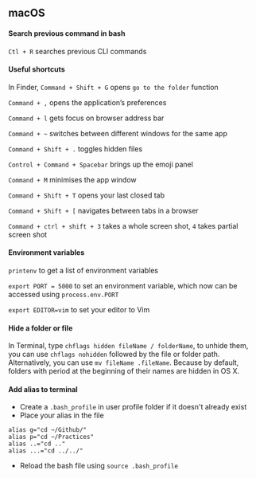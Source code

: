 ## macOS

#### Search previous command in bash

`Ctl + R` searches previous CLI commands

#### Useful shortcuts

In Finder, `Command + Shift + G` opens `go to the folder` function

`Command + ,` opens the application’s preferences

`Command + l` gets focus on browser address bar

`Command + ~` switches between different windows for the same app

`Command + Shift + .` toggles hidden files

`Control + Command + Spacebar` brings up the emoji panel

`Command + M` minimises the app window

`Command + Shift + T` opens your last closed tab

`Command + Shift + [` navigates between tabs in a browser

`Command + ctrl + shift + 3` takes a whole screen shot, `4` takes partial screen shot

#### Environment variables

`printenv` to get a list of environment variables

`export PORT = 5000` to set an environment variable, which now can be accessed using `process.env.PORT`

`export EDITOR=vim` to set your editor to Vim

#### Hide a folder or file

In Terminal, type `chflags hidden fileName / folderName`, to unhide them, you can use `chflags nohidden` followed by the file or folder path. Alternatively, you can use `mv fileName .fileName`. Because by default, folders with period at the beginning of their names are hidden in OS X.

#### Add alias to terminal

- Create a `.bash_profile` in user profile folder if it doesn't already exist
- Place your alias in the file

```
alias g="cd ~/Github/"
alias p="cd ~/Practices"
alias ..="cd .."
alias ...="cd ../../"
```

- Reload the bash file using `source .bash_profile`
